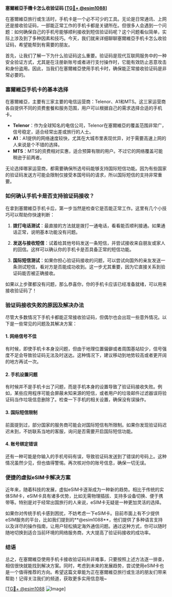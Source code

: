 **塞爾維亞手機卡怎么收验证码 [[TG💪+ @esim1088](https://t.me/s/esim1088)]**

在塞爾維亞旅行或生活时，手机卡是一个必不可少的工具。无论是日常通讯、上网还是接收验证码，一部能正常工作的手机卡都是关键所在。但很多人会遇到一个问题：如何确保自己的手机号能够顺利接收到短信验证码呢？这个问题看似简单，实际上涉及到了多种因素和技巧。今天，我们就来详细聊聊塞爾維亞手机卡怎么收验证码，希望能帮到有需要的朋友。

首先，让我们了解一下为什么验证码这么重要。验证码是现代互联网服务中的一种安全验证方式，尤其是在注册新账号或者进行支付操作时，它能有效防止恶意攻击和身份盗用。因此，当我们在塞爾維亞使用手机卡时，确保能正常接收验证码是非常必要的。

### 塞爾維亞手机卡的基本选择

在塞爾維亞，主要有三家主要的电信运营商：Telenor、A1和MTS。这三家运营商各自提供不同的资费套餐和服务范围，用户可以根据自己的需求选择合适的手机卡。

- **Telenor**：作为全球知名的电信公司，Telenor在塞爾維亞的覆盖范围非常广，信号稳定，适合经常出差或旅行的人士。
- **A1**：A1提供的网络速度较快，尤其在大城市里表现优异，对于需要高速上网的人来说是个不错的选择。
- **MTS**：MTS的资费相对实惠，适合预算有限的用户。不过它的网络覆盖可能稍逊于前两者。

无论选择哪家运营商，都需要确保所选号码能够支持国际短信功能。因为有些国家的验证码发送方可能会限制仅接受本国号码的请求，所以国际短信的支持非常重要。

### 如何确认手机卡是否支持验证码接收？

在拿到塞爾維亞手机卡后，第一步当然是检查它是否能正常工作。这里有几个小技巧可以帮助你快速判断：

1. **拨打电话测试**：最直接的方法就是拨打一通电话，看看能否顺利接通。如果通话正常，说明基本功能没有问题。
   
2. **发送与接收短信**：试着给其他号码发送一条短信，并尝试接收来自朋友或家人的回信。这样可以确认你的手机卡是否具备正常的短信功能。

3. **国际短信测试**：如果你担心验证码接收的问题，可以尝试向国外的亲友发送一条测试短信，看对方是否能成功收到。这一步尤其重要，因为它直接关系到验证码能否被正确接收。

如果以上步骤都没有问题，那么恭喜你，你的手机卡应该已经准备就绪，可以用来接收验证码了！

### 验证码接收失败的原因及解决办法

尽管大多数情况下手机卡都能正常接收验证码，但偶尔也会出现一些意外情况。以下是一些常见的问题及其解决方案：

#### 1. 网络信号不佳
有时候，即使手机卡本身没问题，但由于地理位置偏僻或者周围基站较少，信号强度不足会导致验证码无法及时送达。这种情况下，建议移动到地势较高或者更开阔的地方再试一次。

#### 2. 手机设置问题
有时候并不是手机卡出了问题，而是手机本身的设置导致了验证码接收失败。例如，某些应用程序可能会屏蔽未知来源的短信，或者用户的垃圾邮件过滤器误将验证码当作垃圾信息删除了。检查一下手机的相关设置，确保没有误操作。

#### 3. 国际短信限制
前面提到过，部分国家的服务商可能会对国际短信有所限制。如果你发现验证码迟迟未到，不妨联系当地的客服，询问是否需要开启国际短信功能。

#### 4. 账号绑定错误
还有一种可能是你输入的手机号码有误，导致验证码发送到了错误的号码上。这种情况虽然少见，但也值得警惕。再次核对你的账号信息，确保一切无误。

### 便捷的虚拟eSIM卡解决方案

近年来，随着科技的发展，虚拟eSIM卡逐渐成为一种新的趋势。相比于传统的实体SIM卡，eSIM卡具有诸多优势，比如无需物理插拔、支持多设备切换、便于携带等。特别是对于经常出国旅行的人来说，eSIM卡无疑是一种更加灵活的选择。

如果你对传统手机卡感到困扰，不妨考虑一下eSIM卡。目前市面上有不少提供eSIM服务的平台，比如我们提到的**@esim1088**，他们提供了多种语言支持以及详尽的操作指南，让用户轻松搞定海外通信问题。通过这种方式，你可以随时随地切换到适合当前环境的网络服务商，大大提高了验证码接收的成功率。

### 结语

总之，在塞爾維亞使用手机卡接收验证码并非难事，只要按照上述方法逐一排查，相信很快就能找到解决方案。同时，考虑到未来的发展趋势，尝试使用eSIM卡也是一个值得推荐的方向。希望这篇文章能为正在塞爾維亞旅行或生活的朋友们带来帮助！记得关注我们的频道，获取更多实用信息哦~

[[TG💪+ @esim1088](https://t.me/s/esim1088) ![Image](https://i.postimg.cc/4NQfJmqS/Snipaste-2025-05-13-00-14-12.png)]